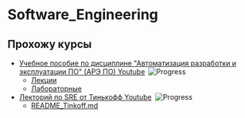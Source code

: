 # Software_Engineering

## Прохожу курсы

- [Учебное пособие по дисциплине "Автоматизация разработки и эксплуатации ПО" (АРЭ ПО) Youtube](https://youtube.com/playlist?list=PLLELLTvDgUQ-iwnE9coLhb-ynyZUGzW6q)&ensp;![Progress](https://progress-bar.dev/7)
  - [Лекции](IU-5/Lections/README_IU-5.md)
  - [Лабораторные](/IU-5/Labs/readme.labs.md)
- [Лекторий по SRE от Тинькофф Youtube](https://www.youtube.com/playlist?list=PLjCCarnDJNstX36A6Cw_YD28thNFev1op)&ensp;![Progress](https://progress-bar.dev/14)
  - [README_Tinkoff.md](Tinkoff_Lections/README_Tinkoff.md)
